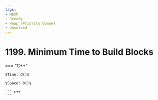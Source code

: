 ```yaml
---
tags:
- Math
- Greedy
- Heap (Priority Queue)
- Unsolved
---
```



# 1199. Minimum Time to Build Blocks

=== "C++"

    $Time: O()$

    $Space: O()$

    ``` c++
    ```